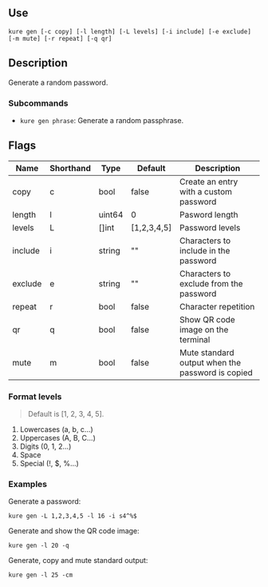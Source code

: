 ## Use

`kure gen [-c copy] [-l length] [-L levels] [-i include] [-e exclude] [-m mute] [-r repeat] [-q qr]`

## Description

Generate a random password.

### Subcommands

- `kure gen phrase`: Generate a random passphrase.

## Flags

|  Name     | Shorthand |     Type      |    Default    |                   Description                     |
|-----------|-----------|---------------|---------------|---------------------------------------------------|
| copy      | c         | bool          | false         | Create an entry with a custom password            |
| length    | l         | uint64        | 0             | Pasword length                                    |
| levels    | L         | []int         | [1,2,3,4,5]   | Password levels                                   |
| include   | i         | string        | ""            | Characters to include in the password             |
| exclude   | e         | string        | ""            | Characters to exclude from the password           |
| repeat    | r         | bool          | false         | Character repetition                              |
| qr        | q         | bool          | false         | Show QR code image on the terminal                |
| mute      | m         | bool          | false         | Mute standard output when the password is copied  |

### Format levels

> Default is [1, 2, 3, 4, 5].

1. Lowercases (a, b, c...)
2. Uppercases (A, B, C...)
3. Digits (0, 1, 2...)
4. Space
5. Special (!, $, %...)

### Examples

Generate a password:
```
kure gen -L 1,2,3,4,5 -l 16 -i s4^%$
```

Generate and show the QR code image:
```
kure gen -l 20 -q
```

Generate, copy and mute standard output:
```
kure gen -l 25 -cm
```
